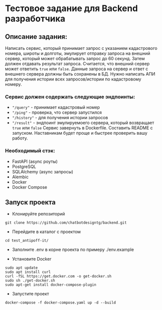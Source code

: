# Тестовое задание для Backend разработчика


## Описание задания:
Написать сервис, который принимает запрос с указанием кадастрового номера, широты и долготы, эмулирует отправку запроса на внешний сервер, который может обрабатывать запрос до 60 секунд. Затем должен отдавать результат запроса. Считается, что внешний сервер может ответить `true` или `false`.
Данные запроса на сервер и ответ с внешнего сервера должны быть сохранены в БД. Нужно написать АПИ для получения истории всех запросов/истории по кадастровому номеру.
### Сервис должен содержать следующие эндпоинты:
- `"/query"` - принимает кадастровый номер
- `"/ping"` - проверка, что  сервер запустился
- `"/history"` - для получения истории запросов
- `"/result"` - эндпоинт эмулируемоего сервера, который возвращает `true` или `false`
Сервис завернуть в Dockerfile.
Составить README с запуском. Наставникам будет проще и быстрее проверить вашу работу.
### Необходимый стэк:
- FastAPI (async роуты)
- PostgreSQL
- SQLAlchemy (async запросы)
- Alembic
- Docker
- Docker Compose

## Запуск проекта

- Клонируйте репозиторий
```
git clone https://github.com/chatbotdesigntg/backend.git
```
- Перейдите в каталог с проектом
```
cd test_antipoff-it/
```
- Заполните .env в корне проекта по примеру ./env.example

- Установите Docker
```
sudo apt update
sudo apt install curl
curl -fSL https://get.docker.com -o get-docker.sh
sudo sh ./get-docker.sh
sudo apt-get install docker-compose-plugin
```
- Запустите проект
```
docker-compose -f docker-compose.yaml up -d --build
```